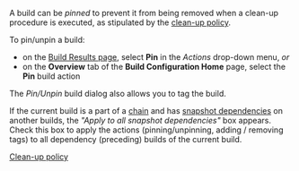[//]: # (title: Pinned Build)
[//]: # (auxiliary-id: Pinned Build)

A build can be _pinned_ to prevent it from being removed when a clean-up procedure is executed, as stipulated by the [clean-up policy](teamcity-data-clean-up.md).

To pin/unpin a build:
* on the [Build Results page](working-with-build-results.md), select __Pin__ in the _Actions_ drop-down menu, _or_
* on the __Overview__ tab of the __Build Configuration Home__ page, select the __Pin__ build action

The _Pin/Unpin_ build dialog also allows you to tag the build.

If the current build is a part of a [chain](build-chain.md) and has [snapshot dependencies](snapshot-dependencies.md) on another builds, the _"Apply to all snapshot dependencies"_ box appears. Check this box to apply the actions (pinning/unpinning, adding / removing tags) to all dependency (preceding) builds of the current build.

<seealso>
        <category ref="concepts">
            <a href="teamcity-data-clean-up.md">Clean-up policy</a>
        </category>
</seealso>